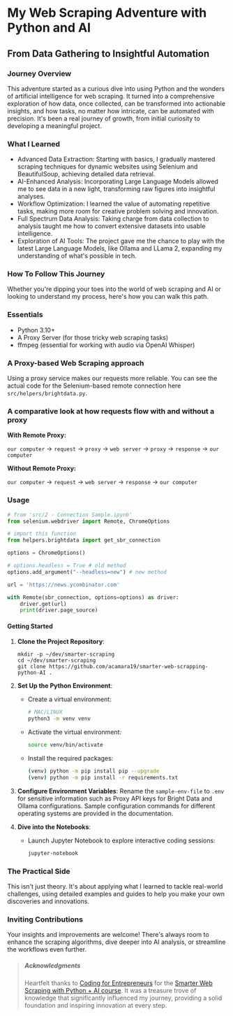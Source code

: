 # My Web Scraping Adventure with Python and AI

## From Data Gathering to Insightful Automation

### Journey Overview
This adventure started as a curious dive into using Python and the wonders of artificial intelligence for web scraping. It turned into a comprehensive exploration of how data, once collected, can be transformed into actionable insights, and how tasks, no matter how intricate, can be automated with precision. It's been a real journey of growth, from initial curiosity to developing a meaningful project.

### What I Learned
- Advanced Data Extraction: Starting with basics, I gradually mastered scraping techniques for dynamic websites using Selenium and BeautifulSoup, achieving detailed data retrieval.
- AI-Enhanced Analysis: Incorporating Large Language Models allowed me to see data in a new light, transforming raw figures into insightful analyses.
- Workflow Optimization: I learned the value of automating repetitive tasks, making more room for creative problem solving and innovation.
- Full Spectrum Data Analysis: Taking charge from data collection to analysis taught me how to convert extensive datasets into usable intelligence.
- Exploration of AI Tools: The project gave me the chance to play with the latest Large Language Models, like Ollama and LLama 2, expanding my understanding of what's possible in tech.

### How To Follow This Journey
Whether you're dipping your toes into the world of web scraping and AI or looking to understand my process, here's how you can walk this path.

### Essentials
- Python 3.10+
- A Proxy Server (for those tricky web scraping tasks)
- ffmpeg (essential for working with audio via OpenAI Whisper)

### A Proxy-based Web Scraping approach
Using a proxy service makes our requests more reliable. You can see the actual code for the Selenium-based remote connection here `src/helpers/brightdata.py`.

### A comparative look at how requests flow with and without a proxy
**With Remote Proxy:** 

`our computer` -> `request` -> `proxy` -> `web server` -> `proxy` -> `response` -> `our computer`

**Without Remote Proxy:**

`our computer` -> `request` -> `web server` -> `response` -> `our computer`

### Usage
```python
# from 'src/2 - Connection Sample.ipynb'
from selenium.webdriver import Remote, ChromeOptions

# import this function
from helpers.brightdata import get_sbr_connection

options = ChromeOptions()

# options.headless = True # old method
options.add_argument("--headless=new") # new method

url = 'https://news.ycombinator.com'

with Remote(sbr_connection, options=options) as driver:
    driver.get(url)
    print(driver.page_source)
```

#### Getting Started
1. **Clone the Project Repository**:
   ```
   mkdir -p ~/dev/smarter-scraping
   cd ~/dev/smarter-scraping
   git clone https://github.com/acamara19/smarter-web-scrapping-python-AI .
   ```

2. **Set Up the Python Environment**:
   - Create a virtual environment:
     ```bash
     # MAC/LINUX
     python3 -m venv venv
     ```
   - Activate the virtual environment:
     ```bash
     source venv/bin/activate
     ```
   - Install the required packages:
     ```bash
     (venv) python -m pip install pip --upgrade
     (venv) python -m pip install -r requirements.txt
     ```

3. **Configure Environment Variables**:
   Rename the `sample-env-file` to `.env` for sensitive information such as Proxy API keys for Bright Data and Ollama configurations. Sample configuration commands for different operating systems are provided in the documentation.

4. **Dive into the Notebooks**:
   - Launch Jupyter Notebook to explore interactive coding sessions:
     ```bash
     jupyter-notebook
     ```

### The Practical Side
This isn't just theory. It's about applying what I learned to tackle real-world challenges, using detailed examples and guides to help you make your own discoveries and innovations.

### Inviting Contributions
Your insights and improvements are welcome! There's always room to enhance the scraping algorithms, dive deeper into AI analysis, or streamline the workflows even further.

> ##### Acknowledgments
>
> Heartfelt thanks to [Coding for Entrepreneurs](https://www.codingforentrepreneurs.com/) for the [Smarter Web Scraping with Python + AI course](https://www.codingforentrepreneurs.com/courses/smarter-web-scraping-with-python-ai/). It was a treasure trove of knowledge that significantly influenced my journey, providing a solid foundation and inspiring innovation at every step.
